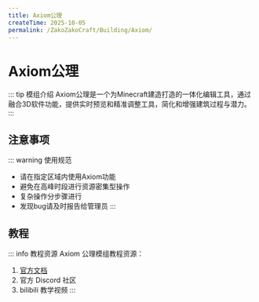 ```yaml
---
title: Axiom公理
createTime: 2025-10-05
permalink: /ZakoZakoCraft/Building/Axiom/
---
```


# Axiom公理

::: tip 模组介绍
Axiom公理是一个为Minecraft建造打造的一体化编辑工具，通过融合3D软件功能，提供实时预览和精准调整工具，简化和增强建筑过程与潜力。
:::

## 注意事项
::: warning 使用规范
- 请在指定区域内使用Axiom功能
- 避免在高峰时段进行资源密集型操作
- 复杂操作分步骤进行
- 发现bug请及时报告给管理员
:::

## 教程

::: info 教程资源
Axiom 公理模组教程资源：
1. [官方文档](https://github.com/AxiomMC/axiom/wiki)
2. 官方 Discord 社区
3. bilibili 教学视频
:::
